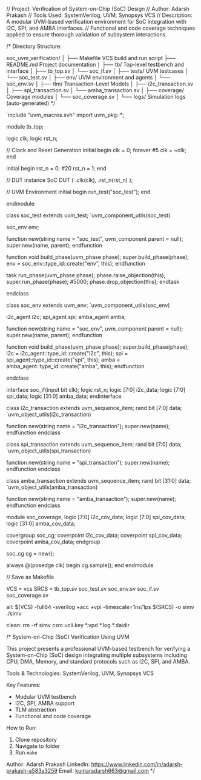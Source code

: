 // Project: Verification of System-on-Chip (SoC) Design
// Author: Adarsh Prakash
// Tools Used: SystemVerilog, UVM, Synopsys VCS
// Description: A modular UVM-based verification environment for SoC integration with I2C, SPI, and AMBA interfaces.
// Functional and code coverage techniques applied to ensure thorough validation of subsystem interactions.

/*
Directory Structure:

soc_uvm_verification/
│
├── Makefile                       VCS build and run script
├── README.md                      Project documentation
│
├── tb/                            Top-level testbench and interface
│   ├── tb_top.sv
│   └── soc_if.sv
│
├── tests/                         UVM testcases
│   └── soc_test.sv
│
├── env/                           UVM environment and agents
│   └── soc_env.sv
│
├── tlm/                           Transaction-Level Models
│   ├── i2c_transaction.sv
│   ├── spi_transaction.sv
│   └── amba_transaction.sv
│
├── coverage/                      Coverage modules
│   └── soc_coverage.sv
│
└── logs/                          Simulation logs (auto-generated)
*/

`include "uvm_macros.svh"
import uvm_pkg::*;

module tb_top;

  logic clk;
  logic rst_n;

  // Clock and Reset Generation
  initial begin
    clk = 0;
    forever #5 clk = ~clk;
  end

  initial begin
    rst_n = 0;
    #20 rst_n = 1;
  end

  // DUT instance
  SoC DUT (
    .clk(clk),
    .rst_n(rst_n)
  );

  // UVM Environment
  initial begin
    run_test("soc_test");
  end

endmodule

class soc_test extends uvm_test;
  `uvm_component_utils(soc_test)

  soc_env env;

  function new(string name = "soc_test", uvm_component parent = null);
    super.new(name, parent);
  endfunction

  function void build_phase(uvm_phase phase);
    super.build_phase(phase);
    env = soc_env::type_id::create("env", this);
  endfunction

  task run_phase(uvm_phase phase);
    phase.raise_objection(this);
    super.run_phase(phase);
    #5000;
    phase.drop_objection(this);
  endtask

endclass

class soc_env extends uvm_env;
  `uvm_component_utils(soc_env)

  i2c_agent i2c;
  spi_agent spi;
  amba_agent amba;

  function new(string name = "soc_env", uvm_component parent = null);
    super.new(name, parent);
  endfunction

  function void build_phase(uvm_phase phase);
    super.build_phase(phase);
    i2c = i2c_agent::type_id::create("i2c", this);
    spi = spi_agent::type_id::create("spi", this);
    amba = amba_agent::type_id::create("amba", this);
  endfunction

endclass

interface soc_if(input bit clk);
  logic rst_n;
  logic [7:0] i2c_data;
  logic [7:0] spi_data;
  logic [31:0] amba_data;
endinterface

class i2c_transaction extends uvm_sequence_item;
  rand bit [7:0] data;
  `uvm_object_utils(i2c_transaction)

  function new(string name = "i2c_transaction");
    super.new(name);
  endfunction
endclass

class spi_transaction extends uvm_sequence_item;
  rand bit [7:0] data;
  `uvm_object_utils(spi_transaction)

  function new(string name = "spi_transaction");
    super.new(name);
  endfunction
endclass

class amba_transaction extends uvm_sequence_item;
  rand bit [31:0] data;
  `uvm_object_utils(amba_transaction)

  function new(string name = "amba_transaction");
    super.new(name);
  endfunction
endclass

module soc_coverage;
  logic [7:0] i2c_cov_data;
  logic [7:0] spi_cov_data;
  logic [31:0] amba_cov_data;

  covergroup soc_cg;
    coverpoint i2c_cov_data;
    coverpoint spi_cov_data;
    coverpoint amba_cov_data;
  endgroup

  soc_cg cg = new();

  always @(posedge clk) begin
    cg.sample();
  end
endmodule

// Save as Makefile

VCS = vcs
SRCS = tb_top.sv soc_test.sv soc_env.sv soc_if.sv soc_coverage.sv

all:
	$(VCS) -full64 -sverilog +acc +vpi -timescale=1ns/1ps $(SRCS) -o simv
	./simv

clean:
	rm -rf simv csrc ucli.key *.vpd *.log *.daidir

/*
System-on-Chip (SoC) Verification Using UVM

This project presents a professional UVM-based testbench for verifying a System-on-Chip (SoC) design integrating multiple subsystems including CPU, DMA, Memory, and standard protocols such as I2C, SPI, and AMBA.

Tools & Technologies:
SystemVerilog, UVM, Synopsys VCS

Key Features:
- Modular UVM testbench
- I2C, SPI, AMBA support
- TLM abstraction
- Functional and code coverage

How to Run:
1. Clone repository
2. Navigate to folder
3. Run `make`

Author:
Adarsh Prakash
LinkedIn: https://www.linkedin.com/in/adarsh-prakash-a583a3259
Email: kumaradarsh663@gmail.com
*/
